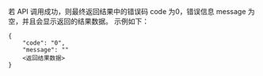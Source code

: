 若 API 调用成功，则最终返回结果中的错误码 code 为0，错误信息 message 为空，并且会显示返回的结果数据。
示例如下：
```
{
    "code": "0",
    "message": ""
    <返回结果数据>
}
```
